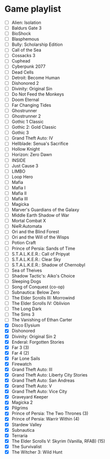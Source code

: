 # Game playlist

- [ ] Alien: Isolation
- [ ] Baldurs Gate 3
- [ ] BioShock
- [ ] Blasphemous
- [ ] Bully: Scholarship Edition
- [ ] Call of the Sea
- [ ] Cossacks 3
- [ ] Cuphead
- [ ] Cyberpunk 2077
- [ ] Dead Cells
- [ ] Detroit: Become Human
- [ ] Dishonored 2
- [ ] Divinity: Original Sin
- [ ] Do Not Feed the Monkeys
- [ ] Doom Eternal
- [ ] Far Changing Tides
- [ ] Ghostrunner
- [ ] Ghostrunner 2
- [ ] Gothic 1 Classic
- [ ] Gothic 2: Gold Classic
- [ ] Gothic 3
- [ ] Grand Theft Auto: IV
- [ ] Hellblade: Senua's Sacrifice
- [ ] Hollow Knight
- [ ] Horizon: Zero Dawn
- [ ] INSIDE
- [ ] Just Cause 3
- [ ] LIMBO
- [ ] Loop Hero
- [ ] Mafia
- [ ] Mafia I
- [ ] Mafia II
- [ ] Mafia III
- [ ] Magicka
- [ ] Marver's Guardians of the Galaxy
- [ ] Middle Earth Shadow of War
- [ ] Mortal Combat X
- [ ] NieR:Automata
- [ ] Ori and the Blind Forest
- [ ] Ori and the Will of the Wisps
- [ ] Potion Craft
- [ ] Prince of Persia: Sands of Time
- [ ] S.T.A.L.K.E.R.: Call of Pripyat
- [ ] S.T.A.L.K.E.R.: Clear Sky
- [ ] S.T.A.L.K.E.R.: Shadow of Chernobyl
- [ ] Sea of Theives
- [ ] Shadow Tactic's: Aiko's Choice
- [ ] Sleeping Dogs
- [ ] Song of Conquest (co-op)
- [ ] Subnautica: Below Zero
- [ ] The Elder Scrolls III: Morrowind
- [ ] The Elder Scrolls IV: Oblivion
- [ ] The Long Dark
- [ ] The Sims 3
- [ ] The Vanishing of Ethan Carter
- [x] Disco Elysium
- [x] Dishonored
- [x] Divinity: Original Sin 2
- [x] Enderal: Forgotten Stories
- [x] Far 3 (3)
- [x] Far 4 (2)
- [x] Far Lone Sails
- [x] Firewatch
- [x] Grand Theft Auto: III
- [x] Grand Theft Auto: Liberty City Stories
- [x] Grand Theft Auto: San Andreas
- [x] Grand Theft Auto: V
- [x] Grand Theft Auto: Vice City
- [x] Graveyard Keeper
- [x] Magicka 2
- [x] Pilgrims
- [x] Prince of Persia: The Two Thrones (3)
- [x] Prince of Persia: Warrir Within (4)
- [x] Stardew Valley
- [x] Subnautica
- [x] Terraria
- [x] The Elder Scrolls V: Skyrim (Vanilla, RFAB) (15)
- [x] The Survivalist
- [x] The Witcher 3: Wild Hunt
